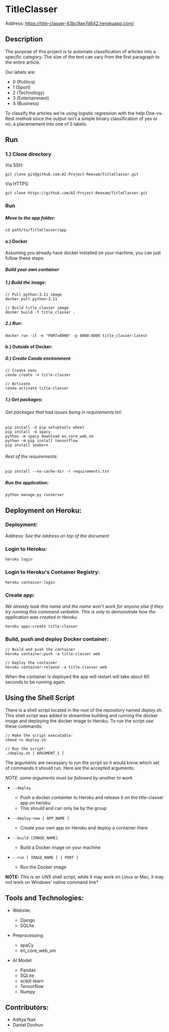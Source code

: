 # TitleClasser
Address: https://title-classer-43bc9ae7d642.herokuapp.com/
## Description
The purpose of this project is to automate classification of articles into a specific category. The size of the text can vary from the first paragraph to the entire article. 

Our labels are:
* 0 (Politics)
* 1 (Sport)
* 2 (Technology)
* 3 (Entertainment)
* 4 (Business)

To classify the articles we're using logistic regression with the help One-vs-Rest method since the output isn't a simple binary classification of yes or no, a placemement into one of 5 labels.

## Run
### 1.) Clone directory
Via SSH:
```
git clone git@github.com:AI-Project-Reexam/TitleClasser.git
```

Via HTTPS:
```
git clone https://github.com/AI-Project-Reexam/TitleClasser.git
```

### Run
##### Move to the app folder: 
```
cd path/to/TitleClasser/app
```

#### a.) Docker
Assuming you already have docker installed on your machine, you can just follow these steps:
##### Build your own container
##### 1.) Build the image:
```
// Pull python:3.11 image
docker pull python:3.11

// Build title_classer image
docker build -t title_classer .
```

##### 2.) Run:
```
docker run -it -e "PORT=8000" -p 8000:8000 title_classer:latest
```

#### b.) Outside of Docker:
##### 0.) Create Conda environment
```
// Create venv
conda create -n title-classer

// Activate
conda activate title-classer
```
##### 1.) Get packages:
###### Get packages that had issues being in requirements.txt:
```
pip install -U pip setuptools wheel
pip install -U spacy
python -m spacy download en_core_web_sm 
python -m pip install tensorflow
pip install seaborn
```

###### Rest of the requirements:
```
pip install --no-cache-dir -r requirements.txt
```

##### Run the application:
```
python manage.py runserver
```

## Deployment on Heroku:
### Deployment:
Address: *See the address on top of the document*
### Login to Heroku:
```
heroku login
```

### Login to Heroku's Container Registry:
```
heroku container:login
```

### Create app:
_We already took this name and the name won't work for anyone else if they try running this command verbatim. This is only to demonstrate how the application was created in Heroku_
```
heroku apps:create title-classer
```

### Build, push and deploy Docker container:
```
// Build and push the container
heroku container:push -a title-classer web

// Deploy the container
heroku container:release -a title-classer web
```

When the container is deployed the app will restart will take about 60 seconds to be running again.

## Using the Shell Script
There is a shell script located in the root of the repository named *deploy.sh*. This shell script was added to streamline building and running the docker image and deploying the docker image to Heroku. To run the script use these commands:
```
// Make the script executable:
chmod +x deploy.sh

// Run the script:
./deploy.sh [ ARGUMENT_1 ]
```

The arguments are necessary to run the script so it would know which set of commands it should run. Here are the accepted arguments:

*NOTE: some arguments must be followed by another to work*
* ```--deploy```
    * Push a docker containter to Heroku and release it on the title-classer app on heroku
    * This should and can only be by the group

* ```--deploy-new [ APP_NAME ]```
    * Create your own app on Heroku and deploy a container there

* ```--build [IMAGE_NAME]```
    * Build a Docker image on your machine

* ```--run [ IMAGE_NAME ] [ PORT ]```
    * Run the Docker image

__NOTE:__ *This is an UN*X shell script, while it may work on Linux or Mac, it may not work on Windows' native command line*

## Tools and Technologies:
* Website:
    * Django
    * SQLite

* Preprocessing:
    * spaCy
    * en_core_web_sm

* AI Model:
    * Pandas
    * SQLite
    * scikit-learn
    * Tensorflow
    * Numpy
 
## Contributors:
* Aditya Nair
* Daniel Dovhun
